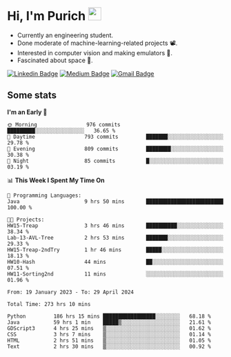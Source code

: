 <h1 align="left">Hi, I'm Purich
<img src="https://media.giphy.com/media/hvRJCLFzcasrR4ia7z/giphy.gif" width="30px"/></h1>

* Currently an engineering student.
* Done moderate of machine-learning-related projects :film_projector:.
* Interested in computer vision and making emulators :space_invader:.
* Fascinated about space :milky_way:.

[![Linkedin Badge](https://img.shields.io/badge/-Purich-blue?style=flat-square&logo=Linkedin&logoColor=white&link=https://www.linkedin.com/in/purich-siritip-16b3b3255/)](https://www.linkedin.com/in/purich-siritip-16b3b3255) [![Medium Badge](https://img.shields.io/badge/-@purich-gray?style=flat-square&labelColor=000000&logo=Medium&link=https://medium.com/@phuritsiritip)](https://medium.com/@phuritsiritip)
[![Gmail Badge](https://img.shields.io/badge/-mark.phurit@gmail.com-c14438?style=flat-square&logo=Gmail&logoColor=white&link=mailto:mark.phurit@gmail.com)](mailto:mark.phurit@gmail.com)

## Some stats

  
  <!--START_SECTION:waka-->
**I'm an Early 🐤** 

```text
🌞 Morning                976 commits         █████████░░░░░░░░░░░░░░░░   36.65 % 
🌆 Daytime                793 commits         ███████░░░░░░░░░░░░░░░░░░   29.78 % 
🌃 Evening                809 commits         ████████░░░░░░░░░░░░░░░░░   30.38 % 
🌙 Night                  85 commits          █░░░░░░░░░░░░░░░░░░░░░░░░   03.19 % 
```


📊 **This Week I Spent My Time On** 

```text
💬 Programming Languages: 
Java                     9 hrs 50 mins       █████████████████████████   100.00 % 

🐱‍💻 Projects: 
HW15-Treap               3 hrs 46 mins       ██████████░░░░░░░░░░░░░░░   38.34 % 
Lab-13-AVL-Tree          2 hrs 53 mins       ███████░░░░░░░░░░░░░░░░░░   29.33 % 
HW15-Treap-2ndTry        1 hr 46 mins        █████░░░░░░░░░░░░░░░░░░░░   18.13 % 
HW10-Hash                44 mins             ██░░░░░░░░░░░░░░░░░░░░░░░   07.51 % 
HW11-Sorting2nd          11 mins             ░░░░░░░░░░░░░░░░░░░░░░░░░   01.96 % 
```


<!--END_SECTION:waka-->

  <!--START_SECTION:waka-simple-->

```text
From: 19 January 2023 - To: 29 April 2024

Total Time: 273 hrs 10 mins

Python         186 hrs 15 mins █████████████████░░░░░░░░   68.18 %
Java           59 hrs 1 min    █████▒░░░░░░░░░░░░░░░░░░░   21.61 %
GDScript3      4 hrs 25 mins   ▒░░░░░░░░░░░░░░░░░░░░░░░░   01.62 %
CSS            3 hrs 7 mins    ▒░░░░░░░░░░░░░░░░░░░░░░░░   01.14 %
HTML           2 hrs 51 mins   ▒░░░░░░░░░░░░░░░░░░░░░░░░   01.05 %
Text           2 hrs 30 mins   ▒░░░░░░░░░░░░░░░░░░░░░░░░   00.92 %
```

<!--END_SECTION:waka-simple-->

  <!--![Anurag's GitHub stats](https://github-readme-stats.vercel.app/api?username=vikimark&show_icons=true&theme=gruvbox_light)-->
  
<!--
**vikimark/vikimark** is a ✨ _special_ ✨ repository because its `README.md` (this file) appears on your GitHub profile.

Here are some ideas to get you started:

- 🔭 I’m currently working on ...
- 🌱 I’m currently learning ...
- 👯 I’m looking to collaborate on ...
- 🤔 I’m looking for help with ...
- 💬 Ask me about ...
- 📫 How to reach me: ...
- 😄 Pronouns: ...
- ⚡ Fun fact: ...
-->
